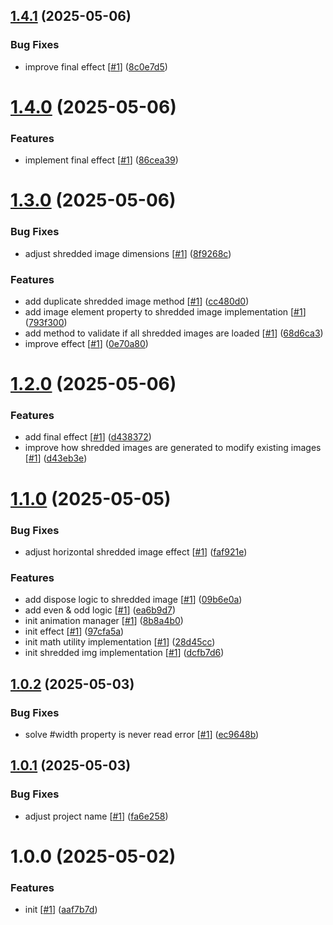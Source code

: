 ## [1.4.1](https://github.com/d3p1/shredded-img-effect/compare/v1.4.0...v1.4.1) (2025-05-06)


### Bug Fixes

* improve final effect [[#1](https://github.com/d3p1/shredded-img-effect/issues/1)] ([8c0e7d5](https://github.com/d3p1/shredded-img-effect/commit/8c0e7d55f0b55737af6561ca682bb3f5939bbc28))

# [1.4.0](https://github.com/d3p1/shredded-img-effect/compare/v1.3.0...v1.4.0) (2025-05-06)


### Features

* implement final effect [[#1](https://github.com/d3p1/shredded-img-effect/issues/1)] ([86cea39](https://github.com/d3p1/shredded-img-effect/commit/86cea39b8e8ee652d3eaf796f2bf39b7735a8a2c))

# [1.3.0](https://github.com/d3p1/shredded-img-effect/compare/v1.2.0...v1.3.0) (2025-05-06)


### Bug Fixes

* adjust shredded image dimensions [[#1](https://github.com/d3p1/shredded-img-effect/issues/1)] ([8f9268c](https://github.com/d3p1/shredded-img-effect/commit/8f9268caaa6b799313ea93ce8124028182517693))


### Features

* add duplicate shredded image method [[#1](https://github.com/d3p1/shredded-img-effect/issues/1)] ([cc480d0](https://github.com/d3p1/shredded-img-effect/commit/cc480d065d477c1d0c41e48e21fa0ef31046564e))
* add image element property to shredded image implementation [[#1](https://github.com/d3p1/shredded-img-effect/issues/1)] ([793f300](https://github.com/d3p1/shredded-img-effect/commit/793f30014aa6f8f38e430f1fc61dcbf91406bb41))
* add method to validate if all shredded images are loaded [[#1](https://github.com/d3p1/shredded-img-effect/issues/1)] ([68d6ca3](https://github.com/d3p1/shredded-img-effect/commit/68d6ca3cb35cb39245e9b2f7d98edbcc936c1556))
* improve effect [[#1](https://github.com/d3p1/shredded-img-effect/issues/1)] ([0e70a80](https://github.com/d3p1/shredded-img-effect/commit/0e70a809b5e595a831473ba36b517994824fd6d9))

# [1.2.0](https://github.com/d3p1/shredded-img-effect/compare/v1.1.0...v1.2.0) (2025-05-06)


### Features

* add final effect [[#1](https://github.com/d3p1/shredded-img-effect/issues/1)] ([d438372](https://github.com/d3p1/shredded-img-effect/commit/d43837289bed96d821ab913f57b83b5d3b487382))
* improve how shredded images are generated to modify existing images [[#1](https://github.com/d3p1/shredded-img-effect/issues/1)] ([d43eb3e](https://github.com/d3p1/shredded-img-effect/commit/d43eb3e548be7820588554210f2e2495d48fb546))

# [1.1.0](https://github.com/d3p1/shredded-img-effect/compare/v1.0.2...v1.1.0) (2025-05-05)


### Bug Fixes

* adjust horizontal shredded image effect [[#1](https://github.com/d3p1/shredded-img-effect/issues/1)] ([faf921e](https://github.com/d3p1/shredded-img-effect/commit/faf921e2c1867c516dd5a17557983729567b86e1))


### Features

* add dispose logic to shredded image [[#1](https://github.com/d3p1/shredded-img-effect/issues/1)] ([09b6e0a](https://github.com/d3p1/shredded-img-effect/commit/09b6e0ac9257d008637ee7eed968a786f07257b5))
* add even & odd logic [[#1](https://github.com/d3p1/shredded-img-effect/issues/1)] ([ea6b9d7](https://github.com/d3p1/shredded-img-effect/commit/ea6b9d79c3818523bb992c84ffb2fcd475d5c461))
* init animation manager [[#1](https://github.com/d3p1/shredded-img-effect/issues/1)] ([8b8a4b0](https://github.com/d3p1/shredded-img-effect/commit/8b8a4b04be0d21ce5b70b6f10276d7fb89dc4726))
* init effect [[#1](https://github.com/d3p1/shredded-img-effect/issues/1)] ([97cfa5a](https://github.com/d3p1/shredded-img-effect/commit/97cfa5a02256026d9cfc426d5a844387d89ca49e))
* init math utility implementation [[#1](https://github.com/d3p1/shredded-img-effect/issues/1)] ([28d45cc](https://github.com/d3p1/shredded-img-effect/commit/28d45ccdb2646e520e2286f2178fee001b3f0e29))
* init shredded img implementation [[#1](https://github.com/d3p1/shredded-img-effect/issues/1)] ([dcfb7d6](https://github.com/d3p1/shredded-img-effect/commit/dcfb7d60f6b9135468165895f0a700a3e19a3e4f))

## [1.0.2](https://github.com/d3p1/shredded-img-effect/compare/v1.0.1...v1.0.2) (2025-05-03)


### Bug Fixes

* solve #width property is never read error [[#1](https://github.com/d3p1/shredded-img-effect/issues/1)] ([ec9648b](https://github.com/d3p1/shredded-img-effect/commit/ec9648ba9aea150e2aa60f68bf2eb19d9729aeac))

## [1.0.1](https://github.com/d3p1/shredded-img-effect/compare/v1.0.0...v1.0.1) (2025-05-03)


### Bug Fixes

* adjust project name [[#1](https://github.com/d3p1/shredded-img-effect/issues/1)] ([fa6e258](https://github.com/d3p1/shredded-img-effect/commit/fa6e258db9c07efddc407acf7a7b1a29f6899c7c))

# 1.0.0 (2025-05-02)


### Features

* init [[#1](https://github.com/d3p1/img-strip-effect/issues/1)] ([aaf7b7d](https://github.com/d3p1/img-strip-effect/commit/aaf7b7d4d9e6d73918d81179de0a03ca9286e685))
